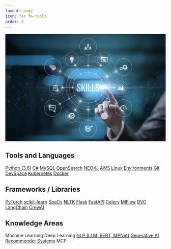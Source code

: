 ```yaml
---
layout: page
icon: fas fa-tools
order: 2
---
```


<link rel="stylesheet" href="../assets/css/custom-skills.css">

![Skills](../assets/images/skills.webp)


## Tools and Languages
<div>
<a href="https://docs.python.org/3.6/" class="skill-btn" target="_blank">Python (3.6)</a>
<a href="https://learn.microsoft.com/en-us/dotnet/csharp/" class="skill-btn" target="_blank">C#</a>
<a href="https://dev.mysql.com/doc/" class="skill-btn" target="_blank">MySQL</a>
<a href="https://opensearch.org/docs/latest/" class="skill-btn" target="_blank">OpenSearch</a>
<a href="https://neo4j.com/docs/" class="skill-btn" target="_blank">NEO4J</a>
<a href="https://aws.amazon.com/" class="skill-btn" target="_blank">AWS</a>
<a href="https://www.linux.org/docs/" class="skill-btn" target="_blank">Linux Environments</a>
<a href="https://git-scm.com/doc" class="skill-btn" target="_blank">Git</a>
<a href="https://devspace.sh/docs/" class="skill-btn" target="_blank">DevSpace</a>
<a href="https://kubernetes.io/docs/" class="skill-btn" target="_blank">Kubernetes</a>
<a href="https://www.docker.com/resources/what-container" class="skill-btn" target="_blank">Docker</a>
</div>

## Frameworks / Libraries
<div>
<a href="https://pytorch.org/docs/stable/index.html" class="skill-btn" target="_blank">PyTorch</a>
<a href="https://scikit-learn.org/stable/user_guide.html" class="skill-btn" target="_blank">scikit-learn</a>
<a href="https://spacy.io/usage" class="skill-btn" target="_blank">SpaCy</a>
<a href="https://www.nltk.org/" class="skill-btn" target="_blank">NLTK</a>
<a href="https://flask.palletsprojects.com/en/2.3.x/" class="skill-btn" target="_blank">Flask</a>
<a href="https://fastapi.tiangolo.com/" class="skill-btn" target="_blank">FastAPI</a>
<a href="https://docs.celeryq.dev/en/stable/getting-started/introduction.html" class="skill-btn" target="_blank">Celery</a>
<a href="https://mlflow.org/docs/latest/index.html" class="skill-btn" target="_blank">MlFlow</a>
<a href="https://dvc.org/doc" class="skill-btn" target="_blank">DVC</a>
<a href="https://python.langchain.com/docs/" class="skill-btn" target="_blank">LangChain</a>
<a href="https://crewai.com/docs" class="skill-btn" target="_blank">CrewAI</a>
</div>

## Knowledge Areas
<div>
<a class="skill-btn">Machine Learning</a>
<a class="skill-btn">Deep Learning</a>
<a href="https://en.wikipedia.org/wiki/Natural_language_processing" class="skill-btn" target="_blank">NLP (LLM, BERT, MPNet)</a>
<a href="https://en.wikipedia.org/wiki/Generative_artificial_intelligence" class="skill-btn" target="_blank">Generative AI</a>
<a href="https://en.wikipedia.org/wiki/Recommender_system" class="skill-btn" target="_blank">Recommender Systems</a>
<a class="skill-btn">MCP</a>
</div>
